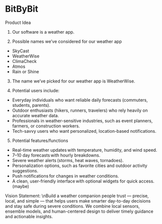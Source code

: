 # BitByBit

Product Idea 

1) Our software is a weather app. 

2) Possible names we’ve considered for our weather app  

- SkyCast 
- WeatherWise 
- ClimaCheck 
- Atmos 
- Rain or Shine 
3) The name we’ve picked for our weather app is WeatherWise. 
     
4) Potential users include: 
- Everyday individuals who want reliable daily forecasts (commuters, students, parents). 
- Outdoor enthusiasts (hikers, runners, travelers) who rely heavily on accurate weather data. 
- Professionals in weather-sensitive industries, such as event planners, farmers, or construction workers. 
- Tech-savvy users who want personalized, location-based notifications. 
5) Potential features/functions  
- Real-time weather updates with temperature, humidity, and wind speed. 
- 7–10 day forecasts with hourly breakdowns. 
- Severe weather alerts (storms, heat waves, tornadoes). 
- Personalization options, such as favorite cities and outdoor activity suggestions. 
- Push notifications for changes in weather conditions. 
- A clean, user-friendly interface with optional widgets for quick access. (maybe)


Vision Statement:
\nBuild a weather companion people trust — precise, local, and simple — that helps users make smarter day-to-day decisions and stay safe during severe conditions. We combine local sensors, ensemble models, and human-centered design to deliver timely guidance and actionable insights.
